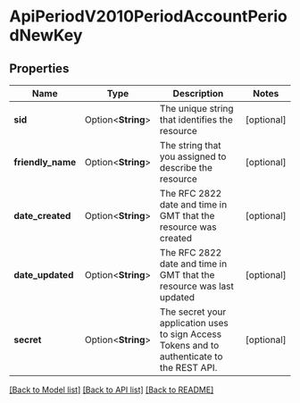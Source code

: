 # ApiPeriodV2010PeriodAccountPeriodNewKey

## Properties

Name | Type | Description | Notes
------------ | ------------- | ------------- | -------------
**sid** | Option<**String**> | The unique string that identifies the resource | [optional]
**friendly_name** | Option<**String**> | The string that you assigned to describe the resource | [optional]
**date_created** | Option<**String**> | The RFC 2822 date and time in GMT that the resource was created | [optional]
**date_updated** | Option<**String**> | The RFC 2822 date and time in GMT that the resource was last updated | [optional]
**secret** | Option<**String**> | The secret your application uses to sign Access Tokens and to authenticate to the REST API. | [optional]

[[Back to Model list]](../README.md#documentation-for-models) [[Back to API list]](../README.md#documentation-for-api-endpoints) [[Back to README]](../README.md)


